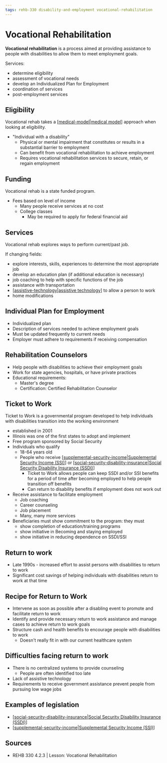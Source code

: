 ```yaml
---
tags: rehb-330 disability-and-employment vocational-rehabilitation
---
```


# Vocational Rehabilitation

**Vocational rehabilitation** is a process aimed at providing assistance to people with disabilities to allow them to meet employment goals.

Services:

- determine eligibility
- assessment of vocational needs
- develop an Individualized Plan for Employment
- coordination of services
- post-employment services

## Eligibility

Vocational rehab takes a [[medical-model|medical model]] approach when looking at eligibility.

- "Individual with a disability"
  - Physical or mental impairment that constitutes or results in a substantial barrier to employment
  - Can benefit from vocational rehabilitation to achieve employment
  - Requires vocational rehabilitation services to secure, retain, or regain employment

## Funding

Vocational rehab is a state funded program.

- Fees based on level of income
  - Many people receive services at no cost
  - College classes
    - May be required to apply for federal financial aid

## Services

Vocational rehab explores ways to perform current/past job.

If changing fields:

- explore interests, skills, experiences to determine the most appropriate job
- develop an education plan (if additional education is necessary)
- job coaching to help with specific functions of the job
- assistance with transportation
- [[assistive-technology|assistive technology]] to allow a person to work
- home modifications

## Individual Plan for Employment

- Individualized plan
- Description of services needed to achieve employment goals
- Must be updated frequently to current needs
- Employer must adhere to requirements if receiving compensation

## Rehabilitation Counselors

- Help people with disabilities to achieve their employment goals
- Work for state agencies, hospitals, or have private practices
- Educational requirements:
  - Master's degree
  - Certification: Certified Rehabilitation Counselor

## Ticket to Work

Ticket to Work is a governmental program developed to help individuals with disabilities transition into the working environment

- established in 2001
- Illinois was one of the first states to adopt and implement
- Free program sponsored by Social Security
- Individuals who qualify
  - 18-64 years old
  - People who receive [[supplemental-security-income|Supplemental Security Income (SSI)]] or [[social-security-disability-insurance|Social Security Disability Insurance (SSDI)]]
    - Ticket to Work allows people can keep SSDI and/or SSI benefits for a period of time after becoming employed to help people transition off benefits
    - Can return to disability benefits if employment does not work out
- Receive assistance to facilitate employment
  - Job coaching
  - Career counseling
  - Job placement
  - Many, many more services
- Beneficiaries must show commitment to the program: they must
  - show completion of education/training programs
  - show initiative in Becoming and staying employed
  - show initiative in reducing dependence on SSDI/SSI

## Return to work

- Late 1990s - increased effort to assist persons with disabilities to return to work
- Significant cost savings of helping individuals with disabilities return to work at that time

## Recipe for Return to Work

- Intervene as soon as possible after a disabling event to promote and facilitate return to work
- Identify and provide necessary return to work assistance and manage cases to achieve return to work goals
- Structure cash and health benefits to encourage people with disabilities to work
  - Doesn't really fit in with our current healthcare system

## Difficulties facing return to work

- There is no centralized systems to provide counseling
  - People are often identified too late
- Lack of assistive technology
- Requirements to receive government assistance prevent people from pursuing low wage jobs

## Examples of legislation

- [[social-security-disability-insurance|Social Security Disability Insurance (SSDI)]]
- [[supplemental-security-income|Supplemental Security Income (SSI)]]

## Sources

- REHB 330 4.2.3 | Lesson: Vocational Rehabilitation

[//begin]: # "Autogenerated link references for markdown compatibility"
[medical-model|medical model]: medical-model "Medical model"
[assistive-technology|assistive technology]: assistive-technology "Assistive technology"
[supplemental-security-income|Supplemental Security Income (SSI)]: supplemental-security-income "Supplemental Security Income (SSI)"
[social-security-disability-insurance|Social Security Disability Insurance (SSDI)]: social-security-disability-insurance "Social Security Disability Insurance (SSDI)"
[//end]: # "Autogenerated link references"
